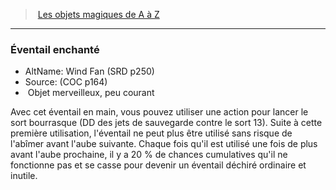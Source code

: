 ﻿> [Les objets magiques de A à Z](hd_magicitems_az_les_objets_magiques_de_a_a_z.md)

---

### Éventail enchanté

- AltName: Wind Fan (SRD p250)
- Source: (COC p164)
-  Objet merveilleux, peu courant

Avec cet éventail en main, vous pouvez utiliser une action pour lancer le sort bourrasque (DD des jets de sauvegarde contre le sort 13). Suite à cette première utilisation, l'éventail ne peut plus être utilisé sans risque de l'abîmer avant l'aube suivante. Chaque fois qu'il est utilisé une fois de plus avant l'aube prochaine, il y a 20 % de chances cumulatives qu'il ne fonctionne pas et se casse pour devenir un éventail déchiré ordinaire et inutile.

